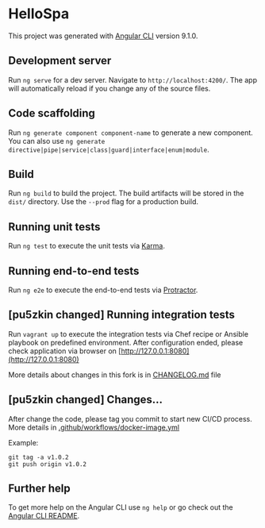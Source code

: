 # HelloSpa

This project was generated with [Angular CLI](https://github.com/angular/angular-cli) version 9.1.0.

## Development server

Run `ng serve` for a dev server. Navigate to `http://localhost:4200/`. The app will automatically reload if you change any of the source files.

## Code scaffolding

Run `ng generate component component-name` to generate a new component. You can also use `ng generate directive|pipe|service|class|guard|interface|enum|module`.

## Build

Run `ng build` to build the project. The build artifacts will be stored in the `dist/` directory. Use the `--prod` flag for a production build.

## Running unit tests

Run `ng test` to execute the unit tests via [Karma](https://karma-runner.github.io).

## Running end-to-end tests

Run `ng e2e` to execute the end-to-end tests via [Protractor](http://www.protractortest.org/).

## [**pu5zkin changed**] Running integration tests

Run `vagrant up` to execute the integration tests via Chef recipe or Ansible playbook on predefined environment. After configuration ended, please check application via browser on [http://127.0.0.1:8080](http://127.0.0.1:8080)

More details about changes in this fork is in [CHANGELOG.md](CHANGELOG.md) file

## [**pu5zkin changed**] Changes...

After change the code, please tag you commit to start new CI/CD process. More details in [.github/workflows/docker-image.yml](.github/workflows/docker-image.yml)

Example:

```
git tag -a v1.0.2
git push origin v1.0.2

```

## Further help

To get more help on the Angular CLI use `ng help` or go check out the [Angular CLI README](https://github.com/angular/angular-cli/blob/master/README.md).
